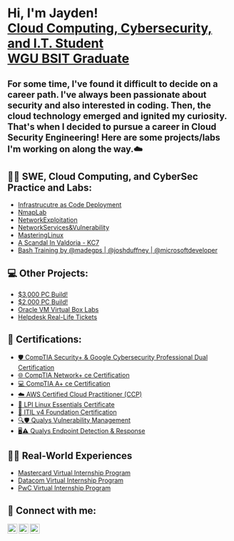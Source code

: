 <h1>Hi, I'm Jayden!  <br/> <a href="https://www.linkedin.com/in/jayden-m-/">Cloud Computing, Cybersecurity, and I.T. Student <br>WGU BSIT Graduate</a> 

 <sub><sup>For some time, I've found it difficult to decide on a career path. I've always been passionate about security and also interested in coding. Then, the cloud technology emerged and ignited my curiosity. That's when I decided to pursue a career in Cloud Security Engineering! Here are some projects/labs I'm working on along the way.☁️ </sup></sub> 
<h2>👨‍💻 SWE, Cloud Computing, and CyberSec Practice and Labs:</h2>


  - [Infrastrucutre as Code Deployment](https://github.com/Jayden-Marshall/aws-iac-terraform)
  - [NmapLab](https://github.com/Jayden-Marshall/NmapLab)
  - [NetworkExploitation](https://github.com/Jayden-Marshall/NetworkExploitationLab)
  - [NetworkServices&Vulnerability](https://github.com/Jayden-Marshall/NetworkServicesVulnerability)
  - [MasteringLinux](https://github.com/Jayden-Marshall/MasteringLinuxSkills)
  - [A Scandal In Valdoria - KC7](https://github.com/Jayden-Marshall/ValdoriaScandal)
  - [Bash Training by @madegps | @joshduffney | @microsoftdeveloper](https://github.com/microsoft/bash-for-beginners) 

<h2> 💻 Other Projects: </h2>
 
  - [$3,000 PC Build!](https://github.com/Jayden-Marshall/3KPCBuild)
  - [$2,000 PC Build!](https://github.com/Jayden-Marshall/-2kPC)
  - [Oracle VM Virtual Box Labs](https://github.com/Jayden-Marshall/IT-LabSeries)
  - [Helpdesk Real-Life Tickets](https://github.com/Jayden-Marshall/Tickets)

<h2>📜 Certifications:</h2>

- [🛡️ CompTIA Security+ & Google Cybersecurity Professional Dual Certification](https://github.com/Jayden-Marshall/Sec-GCSP/blob/main/README.md)
- [🌐 CompTIA Network+ ce Certification](https://github.com/Jayden-Marshall/NetworkPlus/blob/main/README.md)
- [💻 CompTIA A+ ce Certification](https://github.com/Jayden-Marshall/APlus/blob/main/README.md)
- [☁️ AWS Certified Cloud Practitioner (CCP)](https://github.com/Jayden-Marshall/AWSCCP/blob/main/README.md)
- [🐧 LPI Linux Essentials Certificate](https://github.com/Jayden-Marshall/LPILE/blob/main/README.md)
- [🔄 ITIL v4 Foundation Certification](https://github.com/Jayden-Marshall/ITILv4/blob/main/README.md)
- [🔍🛡️ Qualys Vulnerability Management](https://github.com/Jayden-Marshall/QualysVunerabilityManagement)
- [🖥️⚠️ Qualys Endpoint Detection & Response](https://github.com/Jayden-Marshall/QualysEndpointDetectionResponse)


<h2>👨‍🔧 Real-World Experiences</h2>

- [Mastercard Virtual Internship Program](https://github.com/Jayden-Marshall/Mastercard)
- [Datacom Virtual Internship Program](https://github.com/Jayden-Marshall/Datacom)
- [PwC Virtual Internship Program](https://github.com/Jayden-Marshall/PwCSwitzerland)

<h2> 🤳 Connect with me:</h2>


[<img align="left" alt="JoshMadakor | LinkedIn" width="22px" src="https://cdn.jsdelivr.net/npm/simple-icons@v3/icons/linkedin.svg" />][linkedin]
[<img align="left" alt="JoshMadakor | Medium" width="22px" src="https://cdn.jsdelivr.net/npm/simple-icons@3.13.0/icons/medium.svg" />][Medium]
[<img align="left" alt="JoshMadakor | Medium" width="22px" src="https://cdn.jsdelivr.net/npm/simple-icons@3.13.0/icons/gmail.svg" />][Gmail]


[linkedin]: https://www.linkedin.com/in/jayden-m-/
[Medium]: https://medium.com/@marshall.jaydenb
[Gmail]: mailto:jaydenbarrymarshall@gmail.com
<!--
**joshmadakor1/joshmadakor1** is a ✨ _special_ ✨ repository because its `README.md` (this file) appears on your GitHub profile.

Here are some ideas to get you started:

- 🔭 I’m currently working on ...
- 🌱 I’m currently learning ...
- 👯 I’m looking to collaborate on ...
- 🤔 I’m looking for help with ...
- 💬 Ask me about ...
- 📫 How to reach me: ...
- 😄 Pronouns: ...
- ⚡ Fun fact: ...
-->
